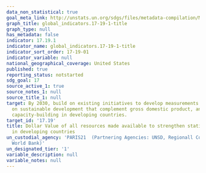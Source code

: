 ```yaml
---
data_non_statistical: true
goal_meta_link: http://unstats.un.org/sdgs/files/metadata-compilation/Metadata-Goal-17.pdf
graph_title: global_indicators.17-19-1-title
graph_type: null
has_metadata: false
indicator: 17.19.1
indicator_name: global_indicators.17-19-1-title
indicator_sort_order: 17-19-01
indicator_variable: null
national_geographical_coverage: United States
published: true
reporting_status: notstarted
sdg_goal: 17
source_active_1: true
source_notes_1: null
source_title_1: null
target: By 2030, build on existing initiatives to develop measurements of progress
  on sustainable development that complement gross domestic product, and support statistical
  capacity-building in developing countries.
target_id: '17.19'
title: Dollar Value of all resources made available to strengthen statistical capacity
  in developing countries
un_custodial_agency: 'PARIS21  (Partnering Agencies: UNSD, Regionall Commissions,
  World Bank)'
un_designated_tier: '1'
variable_description: null
variable_notes: null
---
```

